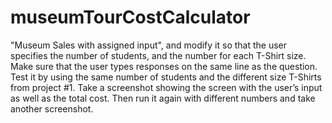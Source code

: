 # museumTourCostCalculator
"Museum Sales with assigned input", and modify it so that the user specifies the number of students, and the number for each T-Shirt size. Make sure that the user types responses on the same line as the question. Test it by using the same number of students and the different size T-Shirts from project #1. Take a screenshot showing the screen with the user’s input as well as the total cost. Then run it again with different numbers and take another screenshot.
